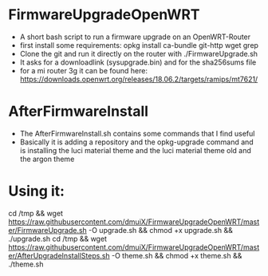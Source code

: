 # FirmwareUpgradeOpenWRT
- A short bash script to run a firmware upgrade on an OpenWRT-Router
- first install some requirements:
  opkg install ca-bundle git-http wget grep
- Clone the git and run it directly on the router with ./FirmwareUpgrade.sh
- It asks for a downloadlink (sysupgrade.bin) and for the sha256sums file
- for a mi router 3g it can be found here: https://downloads.openwrt.org/releases/18.06.2/targets/ramips/mt7621/
# AfterFirmwareInstall
- The AfterFirmwareInstall.sh contains some commands that I find useful
- Basically it is adding a repository and the opkg-upgrade command and is installing the luci material theme and the luci material theme old and the argon theme

# Using it:
cd /tmp && wget https://raw.githubusercontent.com/dmuiX/FirmwareUpgradeOpenWRT/master/FirmwareUpgrade.sh -O upgrade.sh && chmod +x upgrade.sh && ./upgrade.sh
cd /tmp && wget https://raw.githubusercontent.com/dmuiX/FirmwareUpgradeOpenWRT/master/AfterUpgradeInstallSteps.sh -O theme.sh && chmod +x theme.sh && ./theme.sh
